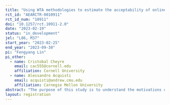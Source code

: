 ```yaml
---
title: "Using WTA methodologies to estimate the acceptability of online advertising"
rct_id: "AEARCTR-0010911"
rct_id_num: "10911"
doi: "10.1257/rct.10911-2.0"
date: "2023-02-19"
status: "in_development"
jel: "L86, M37"
start_year: "2023-02-25"
end_year: "2023-09-30"
pi: "Fengyang Lin"
pi_other:
  - name: Cristobal Cheyre
    email: cac555@cornell.edu
    affiliation: Cornell University
  - name: Alessandro Acquisti
    email: acquisti@andrew.cmu.edu
    affiliation: Carnegie Mellon University
abstract: "The purpose of this study is to understand the motivations of internet users to install (or not to install) ad-blocker applications, and how the presence or absence of such applications influences their attitudes towards online advertising, valuation of online experiences, and subjective satisfaction with online purchases and personal well-being."
layout: registration
---
```


